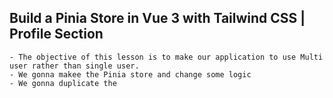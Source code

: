 ## Build a Pinia Store in Vue 3 with Tailwind CSS | Profile Section
    - The objective of this lesson is to make our application to use Multi user rather than single user.
    - We gonna makee the Pinia store and change some logic
    - We gonna duplicate the 
